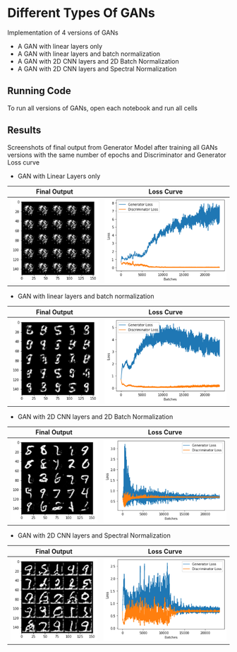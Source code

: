 
# Different Types Of GANs

Implementation of 4 versions of GANs
* A GAN with linear layers only
* A GAN with linear layers and batch normalization
* A GAN with 2D CNN layers and 2D Batch Normalization
* A GAN with 2D CNN layers and Spectral Normalization

## Running Code

To run all versions of GANs, open each notebook and run all cells



## Results
Screenshots of final output from Generator Model after training all GANs versions with the same number of epochs and Discriminator and Generator Loss curve
* GAN with Linear Layers only

Final Output       |  Loss Curve
:-----------------:|:-----------------:
![](images/1.png)  |  ![](images/2.png)

* GAN with linear layers and batch normalization

Final Output       |  Loss Curve
:-----------------:|:-----------------:
![](images/3.png)  |  ![](images/4.png)


* GAN with 2D CNN layers and 2D Batch Normalization

Final Output       |  Loss Curve
:-----------------:|:-----------------:
![](images/5.png)  |  ![](images/6.png)


* GAN with 2D CNN layers and Spectral Normalization

Final Output       |  Loss Curve
:-----------------:|:-----------------:
![](images/7.png)  |  ![](images/8.png)

